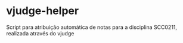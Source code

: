 # vjudge-helper
Script para atribuição automática de notas para a disciplina SCC0211, realizada através do vjudge
